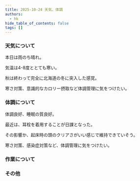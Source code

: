 ```yaml
---
title: 2025-10-24 天気、体調
authors:
  - hk
hide_table_of_contents: false
tags: []
---
```

### 天気について

本日は雨のち晴れ。

気温は4-8度ととても寒い。

秋は終わって完全に北海道の冬に突入した感覚。

寒さ対策、意識的なカロリー摂取など体調管理に気をつけたい。

<!-- truncate -->


### 体調について

体調良好、睡眠の質良好。

最近は、耳栓を着用することが日課となった。

その影響か、起床時の頭のクリアさがいい感じで維持できていそう。

寒さ対策、感染症対策など、体調管理に気をつけたい。

### 作業について


### その他

